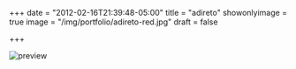 +++
date = "2012-02-16T21:39:48-05:00"
title = "adireto"
showonlyimage = true
image = "/img/portfolio/adireto-red.jpg"
draft = false

+++

![preview](/img/portfolio/adireto-color.jpg)
